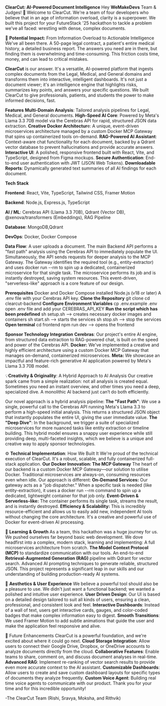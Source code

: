 **ClearCut: AI-Powered Document Intelligence**
Hey **WeMakeDevs** Team & Judges! 👋
Welcome to ClearCut. We're a team of four developers who believe that in an age of information overload, clarity is a superpower.
We built this project for your FutureStack '25 hackathon to tackle a problem we've all faced: wrestling with dense, complex documents.

🎯 **Potential Impact:** From Information Overload to Actionable Intelligence
We've all been there. A 50-page legal contract, a patient's entire medical history, a detailed business report. 
The answers you need are in there, but finding them is overwhelming and time-consuming. This friction costs time, money, and can lead to critical mistakes.

**ClearCut** is our answer. It's a versatile, AI-powered platform that ingests complex documents from the Legal, Medical, and General domains and transforms them into interactive, intelligent dashboards. 
It's not just a document viewer; it's an intelligence engine that highlights risks, summarizes key points, and answers your specific questions.
We built ClearCut to give professionals, patients, and students the power to make informed decisions, fast.

**Features**
**Multi-Domain Analysis**: Tailored analysis pipelines for Legal, Medical, and General documents.
**High-Speed AI Core**: Powered by Meta's Llama 3.3 70B model via the Cerebras API for rapid, structured JSON data extraction.
**Creative Docker Architectur**e: A unique, event-driven microservices architecture managed by a custom Docker MCP Gateway that spins up containerized tools on-demand.
**RAG-Powered AI Assistant**: Context-aware chat functionality for each document, backed by a Qdrant vector database to prevent hallucinations and provide accurate answers.
**Interactive UI**: A polished, responsive frontend built with React, Vite, and TypeScript, designed from Figma mockups.
**Secure Authentication**: End-to-end user authentication with JWT (JSON Web Tokens).
**Downloadable Reports**: Dynamically generated text summaries of all AI findings for each document.

**Tech Stack**

**Frontend**:	React, Vite, TypeScript, Tailwind CSS, Framer Motion

**Backend**:	Node.js, Express.js, TypeScript

**AI / ML**:	Cerebras API (Llama 3.3 70B), Qdrant (Vector DB), @xenova/transformers (Embeddings), RAG Pipeline

**Database**:	MongoDB,Qdrant

**DevOps**:	Docker, Docker Compose

**Data Flow**:
A user uploads a document.
The main Backend API performs a "fast path" analysis using the Cerebras API to immediately populate the UI.
Simultaneously, the API sends requests for deeper analysis to the MCP Gateway.
The Gateway identifies the required tool (e.g., entity-extractor) and uses docker run --rm to spin up a dedicated, containerized microservice for that single task.
The microservice performs its job and is instantly destroyed, saving system resources. This event-driven, "serverless-like" approach is a core feature of our design.

**Prerequisites**
Docker and Docker Compose installed
Node.js (v18 or later)
A .env file with your Cerebras API key.
**Clone the Repository**
git clone
cd clearcut-backend
**Configure Environment Variables**
cp .env.example .env
open .env file and add your CEREBRAS_API_KEY
**Run the script which has been predefined**
sh setup.sh --> creates necessary docker images and containers
sh start.sh --> starts the services
sh stop.sh --> stop the services
**Open terminal**
cd frontend
npm run dev --> opens the frontend

**Sponsor Technology Integration**
**Cerebras**: Our project's entire AI engine, from structured data extraction to RAG-powered chat, is built on the speed and power of the Cerebras API.
**Docker:** We've implemented a creative and highly efficient architecture using a custom Docker MCP Gateway that manages on-demand, containerized microservices.
**Meta:** We showcase an impactful and feature-rich generative AI application powered by Meta's Llama 3.3 70B model.

💡**Creativity & Originality**: A Hybrid Approach to AI Analysis
Our creative spark came from a simple realization: not all analysis is created equal. 
Sometimes you need an instant overview, and other times you need a deep, specialized dive. 
A monolithic AI backend just can’t do both efficiently.

Our novel approach is a hybrid analysis pipeline:
**The "Fast Path"**: We use a single, powerful call to the Cerebras API running Meta's Llama 3.3 to perform a high-speed initial analysis. 
This returns a structured JSON object that instantly populates the entire UI, giving the user immediate value.
**The "Deep Dive"**: In the background, we trigger a suite of specialized microservices for more nuanced tasks like entity extraction or timeline building.
This hybrid model ensures a snappy user experience while still providing deep, multi-faceted insights, which we believe is a unique and creative way to apply sponsor technologies.

⚙️ **Technical Implementation**: How We Built It
We're proud of the technical execution of ClearCut. It's a robust, scalable, and fully containerized full-stack application.
**Our Docker Innovation: The MCP Gateway**
The heart of our backend is a custom Docker MCP Gateway—our solution to utilise Docker. Traditional microservices are always-on, consuming resources even when idle. 
Our approach is different:
**On-Demand Services:** Our gateway acts as a "job dispatcher." When a specific task is needed (like entity-extraction), it uses a docker run --rm command to spin up a dedicated, lightweight container for that job only.
**Event-Driven & Serverless-like:** The container performs its single task, streams the result, and is instantly destroyed.
**Efficiency & Scalability:** This is incredibly resource-efficient and allows us to easily add new, independent AI tools without changing the core architecture. It's a creative and powerful use of Docker for event-driven AI processing.

🌱 **Learning & Growth**
As a team, this hackathon was a huge journey for us. We pushed ourselves far beyond basic web development. We dove headfirst into a complex, modern stack, learning and implementing:
A full microservices architecture from scratch.
**The Model Context Protocol (MCP)** to standardize communication with our tools.
An end-to-end **Retrieval-Augmented Generation (RAG)** pipeline with Qdrant for vector search.
Advanced AI prompting techniques to generate reliable, structured JSON.
This project represents a significant leap in our skills and our understanding of building production-ready AI systems.

🎨 **Aesthetics & User Experience**
We believe a powerful tool should also be a pleasure to use. We didn't just want a functional backend; we wanted a polished and intuitive user experience.
**User Driven Design**: Our UI is based on a detailed design tailored to suit all kinds of users, ensuring a clean, professional, and consistent look and feel.
**Interactive Dashboards**: Instead of a wall of text, users get interactive cards, gauges, and color-coded badges that make complex information easy to digest.
**Smooth Transitions**: We used Framer Motion to add subtle animations that guide the user and make the application feel responsive and alive.

🔮 Future Enhancements
ClearCut is a powerful foundation, and we're excited about where it could go next.
**Cloud Storage Integration**: Allow users to connect their Google Drive, Dropbox, or OneDrive accounts to analyze documents directly from the cloud.
**Collaborative Features**: Enable teams to share, comment on, and discuss document analyses in real-time.
**Advanced RAG**: Implement re-ranking of vector search results to provide even more accurate context to the AI assistant.
**Customizable Dashboards**: Allow users to create and save custom dashboard layouts for specific types of documents they analyze frequently.
**Custom Voice Agent**: Building real time voice agents to communicate with our product.
Thank you for your time and for this incredible opportunity!

-The ClearCut Team (Rishi, Sravya, Moksha, and Rithvik)
